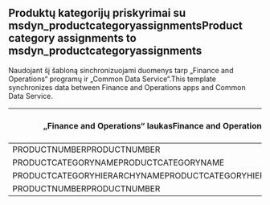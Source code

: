 ## <a name="product-category-assignments-to-msdyn_productcategoryassignments"></a><span data-ttu-id="45c44-101">Produktų kategorijų priskyrimai su msdyn_productcategoryassignments</span><span class="sxs-lookup"><span data-stu-id="45c44-101">Product category assignments to msdyn_productcategoryassignments</span></span>

<span data-ttu-id="45c44-102">Naudojant šį šabloną sinchronizuojami duomenys tarp „Finance and Operations“ programų ir „Common Data Service“.</span><span class="sxs-lookup"><span data-stu-id="45c44-102">This template synchronizes data between Finance and Operations apps and Common Data Service.</span></span>

<span data-ttu-id="45c44-103">„Finance and Operations“ laukas</span><span class="sxs-lookup"><span data-stu-id="45c44-103">Finance and Operations field</span></span> | <span data-ttu-id="45c44-104">Schemos tipas</span><span class="sxs-lookup"><span data-stu-id="45c44-104">Map type</span></span> | <span data-ttu-id="45c44-105">Kitas „Dynamics 365” laukas</span><span class="sxs-lookup"><span data-stu-id="45c44-105">Other Dynamics 365 field</span></span> | <span data-ttu-id="45c44-106">Numatytoji reikšmė</span><span class="sxs-lookup"><span data-stu-id="45c44-106">Default value</span></span>
---|---|---|---
<span data-ttu-id="45c44-107">PRODUCTNUMBER</span><span class="sxs-lookup"><span data-stu-id="45c44-107">PRODUCTNUMBER</span></span> | = | <span data-ttu-id="45c44-108">msdyn_globalproduct.msdyn_productnumber</span><span class="sxs-lookup"><span data-stu-id="45c44-108">msdyn_globalproduct.msdyn_productnumber</span></span> | 
<span data-ttu-id="45c44-109">PRODUCTCATEGORYNAME</span><span class="sxs-lookup"><span data-stu-id="45c44-109">PRODUCTCATEGORYNAME</span></span> | = | <span data-ttu-id="45c44-110">msdyn_productcategory.msdyn_name</span><span class="sxs-lookup"><span data-stu-id="45c44-110">msdyn_productcategory.msdyn_name</span></span> | 
<span data-ttu-id="45c44-111">PRODUCTCATEGORYHIERARCHYNAME</span><span class="sxs-lookup"><span data-stu-id="45c44-111">PRODUCTCATEGORYHIERARCHYNAME</span></span> | = | <span data-ttu-id="45c44-112">msdyn_productcategory.msdyn_hierarchy.msdyn_name</span><span class="sxs-lookup"><span data-stu-id="45c44-112">msdyn_productcategory.msdyn_hierarchy.msdyn_name</span></span> | 
<span data-ttu-id="45c44-113">PRODUCTNUMBER</span><span class="sxs-lookup"><span data-stu-id="45c44-113">PRODUCTNUMBER</span></span> | >> | <span data-ttu-id="45c44-114">msdyn_name</span><span class="sxs-lookup"><span data-stu-id="45c44-114">msdyn_name</span></span> | 
